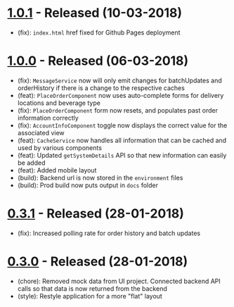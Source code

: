 # [1.0.1](https://github.com/bcorbold/MobileServerFrontEnd/tree/1.0.1) - Released (10-03-2018)
- (fix): `index.html` href fixed for Github Pages deployment

# [1.0.0](https://github.com/bcorbold/MobileServerFrontEnd/tree/1.0.0) - Released (06-03-2018)
- (fix): `MessageService` now will only emit changes for batchUpdates and orderHistory if there is a change to the respective caches 
- (feat): `PlaceOrderComponent` now uses auto-complete forms for delivery locations and beverage type
- (fix): `PlaceOrderComponent` form now resets, and populates past order information correctly
- (fix): `AccountInfoComponent` toggle now displays the correct value for the associated view
- (feat): `CacheService` now handles all information that can be cached and used by various components
- (feat): Updated `getSystemDetails` API so that new information can easily be added
- (feat): Added mobile layout
- (build): Backend url is now stored in the `environment` files
- (build): Prod build now puts output in `docs` folder

# [0.3.1](https://github.com/bcorbold/MobileServerFrontEnd/tree/0.3.1) - Released (28-01-2018)
- (fix): Increased polling rate for order history and batch updates

# [0.3.0](https://github.com/bcorbold/MobileServerFrontEnd/tree/0.3.0) - Released (28-01-2018)
- (chore): Removed mock data from UI project. Connected backend API calls so that data is now returned from the backend
- (style): Restyle application for a more "flat" layout
